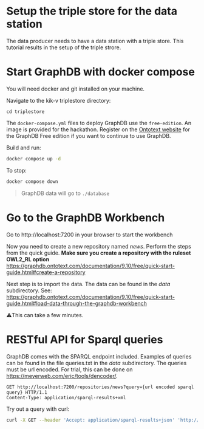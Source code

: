 # Setup the triple store for the data station

The data producer needs to have a data station with a triple store. This tutorial results in the setup of the triple strore.

# Start GraphDB with docker compose

You will need docker and git installed on your machine.

Navigate to the kik-v triplestore directory:
```shell
cd triplestore
```

The `docker-compose.yml` files to deploy GraphDB use the `free-edition`. An image is provided for the hackathon. Register on the [Ontotext website](https://www.ontotext.com/products/graphdb/graphdb-free/) for the GraphDB Free edition if you want to continue to use GraphDB.

Build and run:

```bash
docker compose up -d
```

To stop:

```bash
docker compose down
```

> GraphDB data will go to `./database`

# Go to the GraphDB Workbench

Go to http://localhost:7200 in your browser to start the workbench

Now you need to create a new repository named *news*. 
Perform the steps from the quick guide. **Make sure you create a repository with the ruleset __OWL2_RL__ option**
https://graphdb.ontotext.com/documentation/9.10/free/quick-start-guide.html#create-a-repository

Next step is to import the data. The data can be found in the *data* subdirectory. 
See: https://graphdb.ontotext.com/documentation/9.10/free/quick-start-guide.html#load-data-through-the-graphdb-workbench

⚠️This can take a few minutes.


# RESTful API for Sparql queries

GraphDB comes with the SPARQL endpoint included. 
Examples of queries can be found in the file queries.txt in the *data* subdirectory. The queries must be url encoded. For trial, this can be done on https://meyerweb.com/eric/tools/dencoder/. 


```http request
GET http://localhost:7200/repositories/news?query={url encoded sparql query} HTTP/1.1
Content-Type: application/sparql-results+xml

```

Try out a query with curl:

```bash
curl -X GET --header 'Accept: application/sparql-results+json' 'http://localhost:7200/repositories/news?query=PREFIX%20pub%3A%20%3Chttp%3A%2F%2Fontology.ontotext.com%2Ftaxonomy%2F%3E%0APREFIX%20publishing%3A%20%3Chttp%3A%2F%2Fontology.ontotext.com%2Fpublishing%23%3E%0ASELECT%20DISTINCT%20%3Fp%20%3FobjectLabel%20WHERE%20%7B%0A%20%20%20%20%3Chttp%3A%2F%2Fontology.ontotext.com%2Fresource%2Ftsk78dfdet4w%3E%20%3Fp%20%3Fo%20.%0A%20%20%20%20%7B%0A%20%20%20%20%20%20%20%20%3Fo%20pub%3AhasValue%20%3Fvalue%20.%0A%20%20%20%20%20%20%20%20%3Fvalue%20pub%3ApreferredLabel%20%3FobjectLabel%20.%0A%20%20%20%20%7D%20UNION%20%7B%0A%20%20%20%20%20%20%20%20%3Fo%20pub%3AhasValue%20%3FobjectLabel%20.%0A%20%20%20%20%20%20%20%20filter%20(isLiteral(%3FobjectLabel))%20.%0A%20%20%20%20%20%7D%0A%7D'
```
